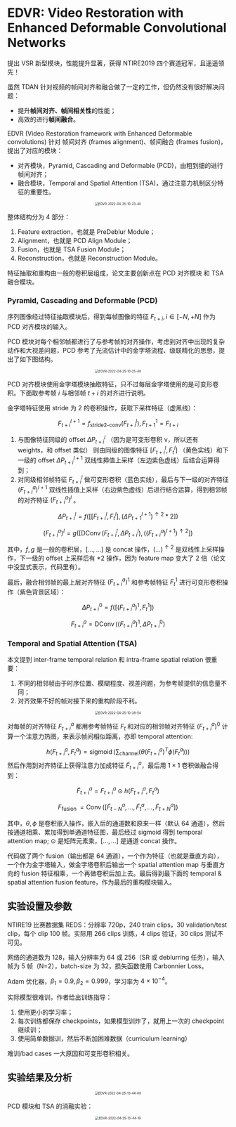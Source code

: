 # EDVR: Video Restoration with Enhanced Deformable Convolutional Networks

提出 VSR 新型模块，性能提升显著，获得 NTIRE2019 四个赛道冠军，且遥遥领先！

虽然 TDAN 针对视频的帧间对齐和融合做了一定的工作，但仍然没有很好解决问题：

- 提升**帧间对齐、帧间相关性**的性能；
- 高效的进行**帧间融合**。

EDVR (Video Restoration framework with Enhanced Deformable convolutions) 针对 帧间对齐 (frames alignment)、帧间融合 (frames fusion)，提出了对应的模块：

- 对齐模块，Pyramid, Cascading and Deformable (PCD)，由粗到细的进行帧间对齐；
- 融合模块，Temporal and Spatial Attention (TSA)，通过注意力机制区分特征的重要性。

<div align=center><img src="/assets/EDVR-2022-04-25-10-23-40.png" alt="EDVR-2022-04-25-10-23-40" style="zoom:50%;" /></div>

整体结构分为 4 部分：

1. Feature extraction，也就是 PreDeblur Module；
2. Alignment，也就是 PCD Align Module；
3. Fusion，也就是 TSA Fusion Module；
4. Reconstruction，也就是 Reconstruction Module。

特征抽取和重构由一般的卷积层组成，论文主要创新点在 PCD 对齐模块 和 TSA 融合模块。

### Pyramid, Cascading and Deformable (PCD)

序列图像经过特征抽取模块后，得到每帧图像的特征 $F_{t+i}, i \in[-N, +N]$ 作为 PCD 对齐模块的输入。

PCD 模块对每个相邻帧都进行了与参考帧的对齐操作，考虑到对齐中出现的复杂动作和大视差问题，PCD 参考了光流估计中的金字塔流程、级联精化的思想，提出了如下图结构。

<div align=center><img src="/assets/EDVR-2022-04-25-10-25-48.png" alt="EDVR-2022-04-25-10-25-48" style="zoom:50%;" /></div>

PCD 对齐模块使用金字塔模块抽取特征，只不过每层金字塔使用的是可变形卷积。下面取参考帧 $i$ 与相邻帧 $t+i$ 的对齐进行说明。

金字塔特征使用 stride 为 2 的卷积操作，获取下采样特征（虚黑线）：

$$
F_{t+i}^{l+1}=f_{\text{stride2-conv}}\left(F_{t+i}^{l}\right), F_{t+1}^{1}=F_{t+i}
$$

1. 与图像特征同级的 offset $\Delta P_{t+i}^{l}$ （因为是可变形卷积 $\mathrm{v}$，所以还有 weights，和 offset 类似） 则由同级的图像特征 $\left[F_{t+i}^{l}, F_{t}^{l}\right]$ （黄色实线）和下一级的 offset $\Delta P_{t+i}^{l+1}$ 双线性揷值上采样（左边紫色虚线）后结合运算得到；
2. 对同级相邻帧特征 $F_{t+i}^{l}$ 做可变形卷积（蓝色实线），最后与下一级的对齐特征 $\left(F_{t+i}^{a}\right)^{l+1}$ 双线性插值上采样（右边紫色虚线）后进行结合运算，得到相邻帧的对齐特征 $\left(F_{t+i}^{a}\right)^{l}$ 。

$$
\Delta P_{t+i}^{l}=f\left(\left[\left[F_{t+i}^{l}, F_{t}^{l}\right],\left(\Delta P_{t+1}^{l+1}\right)^{\uparrow 2} * 2\right]\right) 
$$

$$
\left(F_{t+i}^{a}\right)^{l}=g\left(\left[\operatorname{DConv}\left(F_{t+i}^{l}, \Delta P_{t+i}^{l}\right),\left(\left(F_{t+i}^{a}\right)^{l+1}\right)^{\uparrow 2}\right]\right)
$$

其中，$f, g$ 是一般的卷积层，$[\ldots, \ldots]$ 是 concat 操作，$(\ldots)^{\uparrow 2}$ 是双线性上采样操作，下一级的 offset 上采样后有 $*2$ 操作，因为 feature map 变大了 2 倍（论文中没显式表示，代码里有）。

最后，融合相邻帧的最上层对齐特征 $\left(F_{t+i}^{a}\right)^{1}$ 和参考帧特征 $F_{t}^{1}$ 进行可变形卷积操作（紫色背景区域）：

$$
\Delta P_{t+i}^{0}=f\left(\left[\left(F_{t+i}^{a}\right)^{1}, F_{t}^{1}\right]\right)
$$

$$
F_{t+i}^{a}=\operatorname{DConv}\left(\left(F_{t+i}^{a}\right)^{1}, \Delta P_{t+i}^{0}\right)
$$

### Temporal and Spatial Attention (TSA)

本文提到 inter-frame temporal relation 和 intra-frame spatial relation 很重要：

1. 不同的相邻帧由于时序位置、模糊程度、视差问题，为参考帧提供的信息量不同；
2. 对齐效果不好的帧对接下来的重构阶段不利。

<div align=center><img src="/assets/EDVR-2022-04-25-10-38-54.png" alt="EDVR-2022-04-25-10-38-54" style="zoom:50%;" /></div>

对每帧的对齐特征 $F_{t+i}^{a}$ 都用参考帧特征 $F_{t}$ 和对应的相邻帧对齐特征 $\left(F_{t+i}^{a}\right)^{0}$ 计算一个注意力热图，来表示帧间相似距离，亦即 temporal attention:

$$
h\left(F_{t+i}^{a}, F_{t}^{a}\right)=\operatorname{sigmoid}\left(\sum_{\text{channel}}\left(\theta\left(F_{t+i}^{a}\right)^{T} \phi\left(F_{t}^{a}\right)\right)\right)
$$
然后作用到对齐特征上获得注意力加成特征 $\widetilde{F}_{t+i}^{a}$，最后用 $1 \times 1$ 卷积做融合得到：

$$
\widetilde{F}_{t+i}^{a}=F_{t+i}^{a} \odot h\left(F_{t+i}^{a}, F_{t}^{a}\right)
$$

$$
F_{\text {fusion }}=\operatorname{Conv}\left(\left[\widetilde{F}_{t-N}^{a}, \ldots, \widetilde{F}_{t}^{a}, \ldots, \widetilde{F}_{t+N}^{a}\right]\right)
$$

其中，$\theta, \phi$ 是卷积嵌入操作，嵌入后的通道数和原来一样（默认 64 通道），然后按通道相乘、累加得到单通道特征图，最后经过 sigmoid 得到 temporal attention map; $\odot$ 是矩阵元素乘，$[\ldots, \ldots]$ 是通道 concat 操作。

代码做了两个 fusion（输出都是 64 通道），一个作为特征（也就是垂直方向），一个作为金字塔输入，做金字塔卷积后输出一个 spatial attention map 与垂直方向的 fusion 特征相乘，一个再做卷积后加上去。最后得到最下面的 temporal & spatial attention fusion feature，作为最后的重构模块输入。

## 实验设置及参数

NTIRE19 比赛数据集 REDS：分辨率 720p，240 train clips，30 validation/test clip，每个 clip 100 帧。实际用 266 clips 训练，4 clips 验证，30 clips 测试不可见。

网络的通道数为 128，输入分辨率为 64 或 256（SR 或 deblurring 任务），输入帧为 5 帧（N=2），batch-size 为 32，损失函数使用 Carbonnier Loss。

Adam 优化器，$\beta_1=0.9,\beta_2=0.999$，学习率为 $4\times 10^{-4}$。

实际模型很难训，作者给出训练指导：

1. 使用更小的学习率；
2. 每次训练都保存 checkpoints，如果模型训炸了，就用上一次的 checkpoint 继续训；
3. 使用简单数据训，然后不断加困难数据（curriculum learning）

难训/bad cases 一大原因和可变形卷积相关。

## 实验结果及分析

<div align=center><img src="/assets/EDVR-2022-04-25-13-44-00.png" alt="EDVR-2022-04-25-13-44-00" style="zoom:50%;" /></div>

PCD 模块和 TSA 的消融实验：

<div align=center><img src="/assets/EDVR-2022-04-25-13-44-19.png" alt="EDVR-2022-04-25-13-44-19" style="zoom:50%;" /></div>